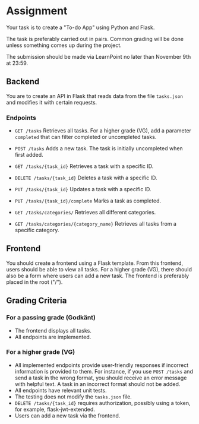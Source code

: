# Assignment
Your task is to create a "To-do App" using Python and Flask.

The task is preferably carried out in pairs. Common grading will be done unless something comes up during the project.

The submission should be made via LearnPoint no later than November 9th at 23:59.

## Backend
You are to create an API in Flask that reads data from the file `tasks.json` and modifies it with certain requests.

### Endpoints

- `GET /tasks` Retrieves all tasks. For a higher grade (VG), add a parameter `completed` that can filter completed or uncompleted tasks.

- `POST /tasks` Adds a new task. The task is initially uncompleted when first added.

- `GET /tasks/{task_id}` Retrieves a task with a specific ID.

- `DELETE /tasks/{task_id}` Deletes a task with a specific ID.

- `PUT /tasks/{task_id}` Updates a task with a specific ID.

- `PUT /tasks/{task_id}/complete` Marks a task as completed.

- `GET /tasks/categories/` Retrieves all different categories.

- `GET /tasks/categories/{category_name}` Retrieves all tasks from a specific category.

## Frontend
You should create a frontend using a Flask template. From this frontend, users should be able to view all tasks. For a higher grade (VG), there should also be a form where users can add a new task. The frontend is preferably placed in the root ("/").

## Grading Criteria

### For a passing grade (Godkänt)
- The frontend displays all tasks.
- All endpoints are implemented.

### For a higher grade (VG)
- All implemented endpoints provide user-friendly responses if incorrect information is provided to them. For instance, if you use `POST /tasks` and send a task in the wrong format, you should receive an error message with helpful text. A task in an incorrect format should not be added.
- All endpoints have relevant unit tests.
- The testing does not modify the `tasks.json` file.
- `DELETE /tasks/{task_id}` requires authorization, possibly using a token, for example, flask-jwt-extended.
- Users can add a new task via the frontend.
